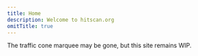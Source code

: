 ```yaml
---
title: Home
description: Welcome to hitscan.org
omitTitle: true
---
```

The traffic cone marquee may be gone, but this site remains WIP.